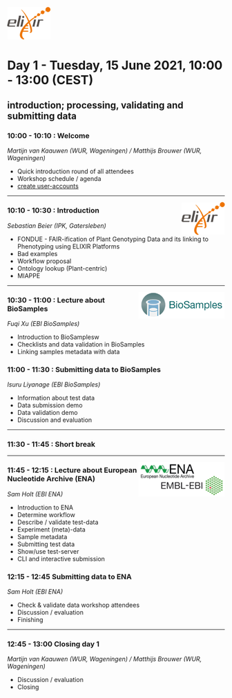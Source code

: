 
<img src="images/logo_elixir.png" width="100">

# Day 1 - Tuesday, 15 June 2021, 10:00 - 13:00 (CEST)
## introduction; processing, validating and submitting data


### 10:00 - 10:10 : Welcome
*Martijn van Kaauwen (WUR, Wageningen) / Matthijs Brouwer (WUR, Wageningen)*
- Quick introduction round of all attendees
- Workshop schedule / agenda
- [create user-accounts](https://ena-docs.readthedocs.io/en/latest/submit/general-guide/registration.html)

---

<img align="right" src="images/logo_elixir.png" width="100">

### 10:10 - 10:30 : Introduction
*Sebastian Beier (IPK, Gatersleben)*
- FONDUE - FAIR-ification of Plant Genotyping Data and its linking to Phenotyping using ELIXIR Platforms
- Bad examples
- Workflow proposal
- Ontology lookup (Plant-centric)
- MIAPPE

---

<img align="right" src="images/BioSamples.png" width="200">

### 10:30 - 11:00 : Lecture about __BioSamples__
*Fuqi Xu (EBI BioSamples)*
- Introduction to BioSamplesw
- Checklists and data validation in BioSamples
- Linking samples metadata with data

### 11:00 - 11:30 : Submitting data to __BioSamples__
*Isuru Liyanage (EBI BioSamples)*
- Information about test data
- Data submission demo
- Data validation demo
- Discussion and evaluation
---

### 11:30 - 11:45 : Short break

---

<img align="right" src="images/embl_ebi.png" width="200">

###  11:45 - 12:15 : Lecture about __European Nucleotide Archive__ (__ENA__)
*Sam Holt (EBI ENA)*
- Introduction to ENA
- Determine workflow
- Describe / validate test-data 
- Experiment (meta)-data
- Sample metadata
- Submitting test data
- Show/use test-server 
- CLI and interactive submission

### 12:15 - 12:45 Submitting data to __ENA__
*Sam Holt (EBI ENA)*
- Check & validate data workshop attendees
- Discussion / evaluation
- Finishing 

---

### 12:45 - 13:00 Closing day 1
*Martijn van Kaauwen (WUR, Wageningen) / Matthijs Brouwer (WUR, Wageningen)*
* Discussion / evaluation
* Closing
